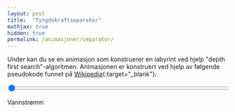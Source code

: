 ```yaml
---
layout: post
title:  "Tyngdekraftseparator"
mathjax: true
hidden: true
permalink: /animasjoner/separator/
---
```


Under kan du se en animasjon som konstruerer en labyrint ved hjelp "depth first search"-algoritmen. Animasjonen er konstruert ved hjelp av følgende pseudokode funnet på [Wikipedia](https://en.wikipedia.org/wiki/Maze_generation_algorithm#Iterative_implementation){:target="_blank"}:





<div style="text-align:center;">
    <script src="https://cdnjs.cloudflare.com/ajax/libs/p5.js/1.1.9/p5.js"></script>
    <script src="https://cdnjs.cloudflare.com/ajax/libs/p5.js/1.1.9/addons/p5.sound.min.js"></script>
    <script src="/assets/p5js/tyngdekraftseparator/partikkel.js"></script> 
    <script src="/assets/p5js/tyngdekraftseparator/sketch.js"></script> 
    <div id="canvasForHTML"></div>
</div>

<div class="slidecontainer">
  <input type="range" min="1" max="4" step ="0.001" value="1" class="slider" id="myRange"  style= "width: 100%">
</div>
 <p id = "slider-tekst-sudoku">Vannstrømm<span id="sudokuspan"></span></p>
<script src="/assets/p5js/tyngdekraftseparator/slider.js"></script> 

